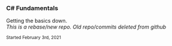 ### C# Fundamentals
Getting the basics down.</br>
<em>This is a rebase/new repo. Old repo/commits deleted from github</em>
<p><sub>Started February 3rd, 2021</sub></p>
